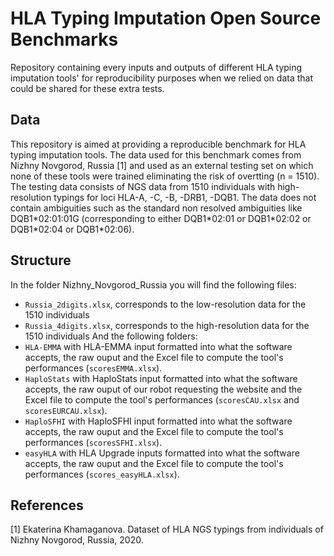 # HLA Typing Imputation Open Source Benchmarks
Repository containing every inputs and outputs of different HLA typing imputation tools' for 
reproducibility purposes when we relied on data that could be shared for these extra tests.

## Data
This repository is aimed at providing a reproducible benchmark for HLA typing imputation tools. The data
used for this benchmark comes from Nizhny Novgorod, Russia [1] and used as an external testing set on which
none of these tools were trained eliminating the risk of overtting (n = 1510). The testing data consists of NGS
data from 1510 individuals with high-resolution typings for loci HLA-A, -C, -B, -DRB1, -DQB1. The data does not contain
ambiguities such as the standard non resolved ambiguities like DQB1\*02:01:01G (corresponding to either DQB1\*02:01 or 
DQB1\*02:02 or DQB1\*02:04 or DQB1\*02:06). 

## Structure
In the folder Nizhny_Novgorod_Russia you will find the following files:
- `Russia_2digits.xlsx`, corresponds to the low-resolution data for the 1510 individuals
- `Russia_4digits.xlsx`, corresponds to the high-resolution data for the 1510 individuals
And the following folders:
- `HLA-EMMA` with HLA-EMMA input formatted into what the software accepts, the raw ouput and the Excel file to
compute the tool's performances (`scoresEMMA.xlsx`).
- `HaploStats` with HaploStats input formatted into what the software accepts, the raw ouput of our robot requesting
the website and the Excel file to compute the tool's performances (`scoresCAU.xlsx` and `scoresEURCAU.xlsx`).
- `HaploSFHI` with HaploSFHI input formatted into what the software accepts, the raw ouput and the Excel file to
compute the tool's performances (`scoresSFHI.xlsx`).
- `easyHLA` with HLA Upgrade inputs formatted into what the software accepts, the raw ouput and the Excel file to
compute the tool's performances (`scores_easyHLA.xlsx`).

## References
[1] Ekaterina Khamaganova. Dataset of HLA NGS typings from individuals of Nizhny Novgorod, Russia, 2020.

